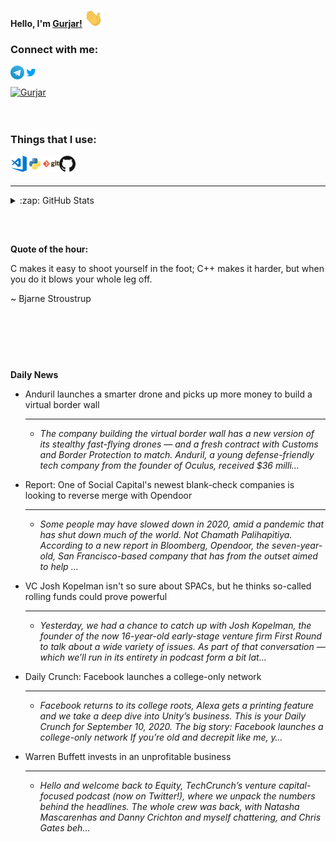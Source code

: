 #### Hello, I'm [Gurjar!](https://GurjarKing.github.io) <img src="https://raw.githubusercontent.com/ABSphreak/ABSphreak/master/gifs/Hi.gif" width="30px"></h2>


### Connect with me:

[<img align="left" alt="Gurjar | Telegram" width="22px" src="https://raw.githubusercontent.com/github/explore/80688e429a7d4ef2fca1e82350fe8e3517d3494d/topics/telegram/telegram.png" />][Telegram]
[<img align="left" alt="Gurjar | Twitter" width="22px" src="https://raw.githubusercontent.com/github/explore/80688e429a7d4ef2fca1e82350fe8e3517d3494d/topics/twitter/twitter.png" />][Twitter]
<br >
<br >
<a href="https://github.com/GurjarKing"><img src="https://komarev.com/ghpvc/?username=GurjarKing" alt="Gurjar" /></a> <br />
<br />
<br />
<!-- <br >

![](https://visitor-badge.glitch.me/badge?page_id=GurjarKing)

<br /> -->

### Things that I use:

[<img align="left" alt="Visual Studio Code" width="26px" src="https://raw.githubusercontent.com/github/explore/80688e429a7d4ef2fca1e82350fe8e3517d3494d/topics/visual-studio-code/visual-studio-code.png" />][VSCode]
[<img align="left" alt="Python" width="26px" src="https://raw.githubusercontent.com/github/explore/80688e429a7d4ef2fca1e82350fe8e3517d3494d/topics/python/python.png" />][Python]
[<img align="left" alt="Git" width="26px" src="https://raw.githubusercontent.com/github/explore/80688e429a7d4ef2fca1e82350fe8e3517d3494d/topics/git/git.png" />][Git]
[<img align="left" alt="GitHub" width="26px" src="https://raw.githubusercontent.com/github/explore/78df643247d429f6cc873026c0622819ad797942/topics/github/github.png" />][Github]

<br />
<br />

---
<details>
  <summary>:zap: GitHub Stats</summary>

<img align="left" alt="Gurjar's Github Stats" src="https://github-readme-stats.vercel.app/api?username=GurjarKing&show_icons=true&hide_border=true&count_private=true&include_all_commit=true&theme=algolia" />

</details>

<!-- ### 🔔 My latest tweet
<a href="https://twitter.com/Gurjar_King43" target="_blank">
	<img src="https://github.com/GurjarKing/GurjarKing/raw/master/tweet.png" width="70%" align="center" alt="Click to view on Twitter" title="My latest tweet, as an image"/>
</a> -->
<br>

<pre>

</pre>

**Quote of the hour:**

C makes it easy to shoot yourself in the foot; C++ makes it harder, but when you do it blows your whole leg off.

~ Bjarne Stroustrup
<pre>

</pre>
<br>
<pre>


</pre>
<strong>Daily News</strong>
  
  - Anduril launches a smarter drone and picks up more money to build a virtual border wall
     <hr/>
     
      - *The company building the virtual border wall has a new version of its stealthy fast-flying drones — and a fresh contract with Customs and Border Protection to match. Anduril, a young defense-friendly tech company from the founder of Oculus, received $36 milli…*
     
  - Report: One of Social Capital's newest blank-check companies is looking to reverse merge with Opendoor
      <hr/>
      
      - *Some people may have slowed down in 2020, amid a pandemic that has shut down much of the world. Not Chamath Palihapitiya. According to a new report in Bloomberg, Opendoor, the seven-year-old, San Francisco-based company that has from the outset aimed to help …*
      
  - VC Josh Kopelman isn't so sure about SPACs, but he thinks so-called rolling funds could prove powerful
      <hr/>
      
      - *Yesterday, we had a chance to catch up with Josh Kopelman, the founder of the now 16-year-old early-stage venture firm First Round to talk about a wide variety of issues. As part of that conversation — which we’ll run in its entirety in podcast form a bit lat…*
      
  - Daily Crunch: Facebook launches a college-only network
      <hr/>
      
      - *Facebook returns to its college roots, Alexa gets a printing feature and we take a deep dive into Unity’s business. This is your Daily Crunch for September 10, 2020. The big story: Facebook launches a college-only network If you’re old and decrepit like me, y…*
       
  - Warren Buffett invests in an unprofitable business
      <hr/>
       
       - *Hello and welcome back to Equity, TechCrunch’s venture capital-focused podcast (now on Twitter!), where we unpack the numbers behind the headlines. The whole crew was back, with Natasha Mascarenhas and Danny Crichton and myself chattering, and Chris Gates beh…*
      

<br />

[VSCode]: https://code.visualstudio.com/
[Python]: https://www.python.org/
[Git]: https://git-scm.com/
[Github]: https://github.com/
[Telegram]: https://t.me/Gurjar_King/
[Twitter]: https://twitter.com/Gurjar_King43/

